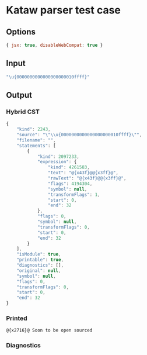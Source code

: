 # Kataw parser test case

## Options

`````js
{ jsx: true, disableWebCompat: true }
`````

## Input

`````js
"\u{0000000000000000000010ffff}"
`````

## Output

### Hybrid CST

```javascript
{
    "kind": 2243,
    "source": "\"\\u{0000000000000000000010ffff}\"",
    "filename": "",
    "statements": [
        {
            "kind": 2097233,
            "expression": {
                "kind": 4261583,
                "text": "@{x43f}@@{x3ff}@",
                "rawText": "@{x43f}@@{x3ff}@",
                "flags": 4194304,
                "symbol": null,
                "transformFlags": 1,
                "start": 0,
                "end": 32
            },
            "flags": 0,
            "symbol": null,
            "transformFlags": 0,
            "start": 0,
            "end": 32
        }
    ],
    "isModule": true,
    "printable": true,
    "diagnostics": [],
    "original": null,
    "symbol": null,
    "flags": 0,
    "transformFlags": 0,
    "start": 0,
    "end": 32
}
```

### Printed

```javascript
@{x2716}@ Soon to be open sourced
```

### Diagnostics

```javascript

```

